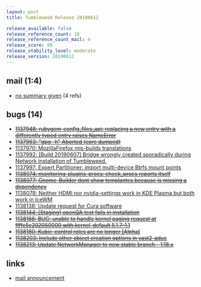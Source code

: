 ```yaml
---
layout: post
title: Tumbleweed Release 20190612

release_available: false
release_reference_count: 18
release_reference_count_mail: 4
release_score: 89
release_stability_level: moderate
release_version: 20190612
---
```


## mail (1:4)

- [no summary given](https://lists.opensuse.org/opensuse-factory/2019-06/msg00177.html) (4 refs)

## bugs (14)

<!--more-->

- ~~[1137948: rubygem-config_files_api: replacing a new entry with a differently typed entry raises NameError](https://bugzilla.opensuse.org/show_bug.cgi?id=1137948)~~
- ~~[1137963: "gpg -h" Aborted (core dumped)](https://bugzilla.opensuse.org/show_bug.cgi?id=1137963)~~
- [1137970: MozillaFirefox mis-builds translations](https://bugzilla.opensuse.org/show_bug.cgi?id=1137970)
- [1137992: \[Build 20190607\] Bridge wrongly created sporadically during Network installation of Tumbleweed.](https://bugzilla.opensuse.org/show_bug.cgi?id=1137992)
- [1137997: Expert Partitioner: import multi-device Btrfs mount points](https://bugzilla.opensuse.org/show_bug.cgi?id=1137997)
- ~~[1138074: monitoring-plugins-procs: check_procs reports itself](https://bugzilla.opensuse.org/show_bug.cgi?id=1138074)~~
- ~~[1138077: Gnome-Builder dont show templantes because is missing a dependency](https://bugzilla.opensuse.org/show_bug.cgi?id=1138077)~~
- [1138078: Neither HDMI nor nvidia-settings work in KDE Plasma but both work in IceWM](https://bugzilla.opensuse.org/show_bug.cgi?id=1138078)
- [1138138: Update request for Cura software](https://bugzilla.opensuse.org/show_bug.cgi?id=1138138)
- ~~[1138144: \[Staging\] openQA test fails in installation](https://bugzilla.opensuse.org/show_bug.cgi?id=1138144)~~
- ~~[1138166: BUG: unable to handle kernel paging request at ffffe5c202050000 with kernel-default 5.1.7-1.1](https://bugzilla.opensuse.org/show_bug.cgi?id=1138166)~~
- ~~[1138180: Kubic-control roles are no longer \[Alpha\]](https://bugzilla.opensuse.org/show_bug.cgi?id=1138180)~~
- ~~[1138203: Include other object creation options in yast2-aduc](https://bugzilla.opensuse.org/show_bug.cgi?id=1138203)~~
- ~~[1138213: Update NetworkManager to new stable branch - 1.18.x](https://bugzilla.opensuse.org/show_bug.cgi?id=1138213)~~



## links

- [mail announcement](https://lists.opensuse.org/opensuse-factory/2019-06/msg00175.html)
